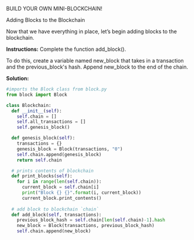 BUILD YOUR OWN MINI-BLOCKCHAIN!

Adding Blocks to the Blockchain

Now that we have everything in place, let’s begin adding blocks to the blockchain.

**Instructions:**
Complete the function add_block().

To do this, create a variable named new_block that takes in a transaction and the previous_block's hash. Append new_block to the end of the chain.

**Solution:**
```python
#imports the Block class from block.py
from block import Block

class Blockchain:
  def __init__(self):
    self.chain = []
    self.all_transactions = []
    self.genesis_block()

  def genesis_block(self):
    transactions = {}
    genesis_block = Block(transactions, "0")
    self.chain.append(genesis_block)
    return self.chain

  # prints contents of blockchain
  def print_blocks(self):
    for i in range(len(self.chain)):
      current_block = self.chain[i]
      print("Block {} {}".format(i, current_block))
      current_block.print_contents()    
  
  # add block to blockchain `chain`
  def add_block(self, transactions):
    previous_block_hash = self.chain[len(self.chain)-1].hash
    new_block = Block(transactions, previous_block_hash)
    self.chain.append(new_block)
```
